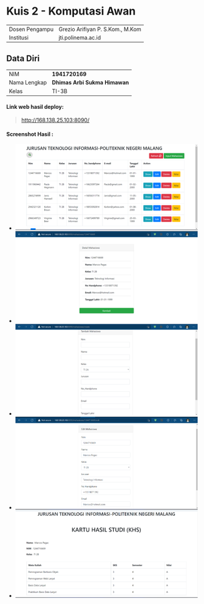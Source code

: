 # Kuis 2 - Komputasi Awan

|                |                                  |
| -------------- | -------------------------------- |
| Dosen Pengampu | Grezio Arifiyan P. S.Kom., M.Kom |
| Institusi      | jti.polinema.ac.id               |

## Data Diri

|              |                               |
| ------------ | ----------------------------- |
| NIM          | **1941720169**                |
| Nama Lengkap | **Dhimas Arbi Sukma Himawan** |
| Kelas        | TI-3B                         |

#### Link web hasil deploy:

> http://168.138.25.103:8090/

#### Screenshot Hasil :

- ![SS1](Screenshots/S2.png)
- ![SS1](Screenshots/S1.png)
- ![SS1](Screenshots/S3.png)
- ![SS1](Screenshots/S4.png)
- ![SS1](Screenshots/S5.png)
